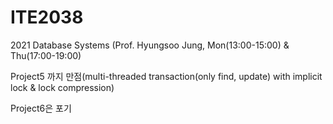 # ITE2038
2021 Database Systems (Prof. Hyungsoo Jung, Mon(13:00-15:00) &amp; Thu(17:00-19:00)

Project5 까지 만점(multi-threaded transaction(only find, update) with implicit lock & lock compression)

Project6은 포기
